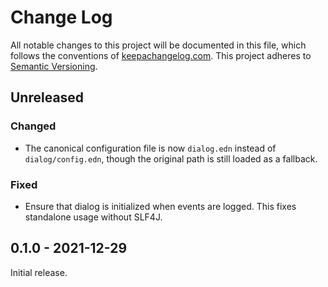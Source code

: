 Change Log
==========

All notable changes to this project will be documented in this file, which
follows the conventions of [keepachangelog.com](http://keepachangelog.com/).
This project adheres to [Semantic Versioning](http://semver.org/).


## Unreleased

### Changed
- The canonical configuration file is now `dialog.edn` instead of
  `dialog/config.edn`, though the original path is still loaded as a fallback.

### Fixed
- Ensure that dialog is initialized when events are logged. This fixes
  standalone usage without SLF4J.


## 0.1.0 - 2021-12-29

Initial release.


[Unreleased]: https://github.com/amperity/ken/compare/0.1.0...HEAD
